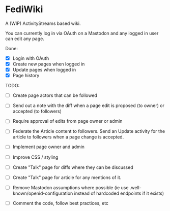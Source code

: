 # FediWiki

A (WIP) ActivityStreams based wiki.

You can currently log in via OAuth on a Mastodon and any logged
in user can edit any page.

Done:
- [x] Login with OAuth
- [x] Create new pages when logged in
- [x] Update pages when logged in
- [x] Page history

TODO:
- [ ] Create page actors that can be followed
- [ ] Send out a note with the diff when a page edit is proposed (to owner) or accepted (to followers) 
- [ ] Require approval of edits from page owner or admin
- [ ] Federate the Article content to followers. Send an Update activity for the article to followers when a page change is accepted.
- [ ] Implement page owner and admin
- [ ] Improve CSS / styling
- [ ] Create "Talk" page for diffs where they can be discussed
- [ ] Create "Talk" page for article for any mentions of it.
- [ ] Remove Mastodon assumptions where possible (ie use .well-known/openid-configuration instead of hardcoded endpoints if it exists)
- [ ] Comment the code, follow best practices, etc

